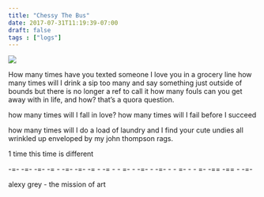 ```yaml
---
title: "Chessy The Bus"
date: 2017-07-31T11:19:39-07:00
draft: false
tags : ["logs"]
---
```


<img src="/images/bus-sessions-logo-1-sq.png"/>

How many times have you texted someone I love you in a grocery line
how many times will I drink a sip too many and
say something just outside of bounds
but there is no longer a ref to call it
how many fouls can you get away with in life, and how?
that’s a quora question.

how many times will I fall in love?
how many times will I fail before I succeed

how many times will I do a load of laundry and I find your cute undies all wrinkled up enveloped by my john thompson rags.

1 time
this time is different



-=- -=- -=-  -= - -=-  -=-  -= - -= - - =-  - -=-  - -=- - - =- - - =- -== -== - -=-

alexy grey - the mission of art
